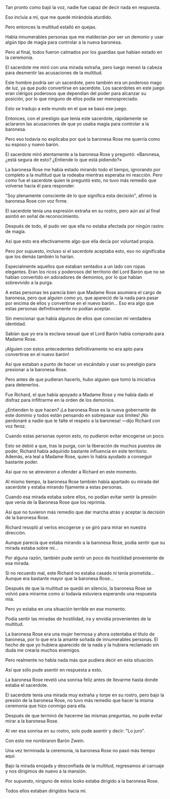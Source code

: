
Tan pronto como bajó la voz, nadie fue capaz de decir nada en respuesta.

Eso incluía a mí, que me quedé mirándola aturdido.

Pero entonces la multitud estalló en quejas.

Había innumerables personas que me maldecían por ser un demonio y usar algún tipo de magia para controlar a la nueva baronesa.

Pero al final, todos fueron calmados por los guardias que habían estado en la ceremonia.

El sacerdote me miró con una mirada extraña, pero luego meneó la cabeza para desmentir las acusaciones de la multitud.

Este hombre podría ser un sacerdote, pero también era un poderoso mago de luz, ya que pudo convertirse en sacerdote. Los sacerdotes en este juego eran clérigos poderosos que dependían del poder para alcanzar su posición, por lo que ninguno de ellos podía ser menospreciado.

Esto se tradujo a este mundo en el que se basó ese juego.

Entonces, con el prestigio que tenía este sacerdote, rápidamente se aclararon las acusaciones de que yo usaba magia para controlar a la baronesa.

Pero eso todavía no explicaba por qué la baronesa Rose me querría como su esposo y nuevo barón.

El sacerdote miró atentamente a la baronesa Rose y preguntó: «Baronesa, ¿está segura de esto? ¿Entiende lo que está pidiendo?»

La baronesa Rose me había estado mirando todo el tiempo, ignorando por completo a la multitud que la rodeaba mientras esperaba mi reacción. Pero como fue el sacerdote quien le preguntó esto, no tuvo más remedio que volverse hacia él para responder.

"Soy plenamente consciente de lo que significa esta decisión", afirmó la baronesa Rose con voz firme.

El sacerdote tenía una expresión extraña en su rostro, pero aún así al final asintió en señal de reconocimiento.

Después de todo, él pudo ver que ella no estaba afectada por ningún rastro de magia.

Así que esto era efectivamente algo que ella decía por voluntad propia.

Pero por supuesto, incluso si el sacerdote aceptaba esto, eso no significaba que los demás también lo harían.

Especialmente aquellos que estaban sentados a un lado con ropas elegantes. Eran los ricos y poderosos del territorio del Lord Barón que no se habían convertido en adoradores de demonios, por lo que habían sobrevivido a la purga.

A estas personas les parecía bien que Madame Rose asumiera el cargo de baronesa, pero que alguien como yo, que apareció de la nada para pasar por encima de ellos y convertirse en el nuevo barón... Eso era algo que estas personas definitivamente no podían aceptar.

Sin mencionar que había algunos de ellos que conocían mi verdadera identidad.

Sabían que yo era la esclava sexual que el Lord Barón había comprado para Madame Rose.

¡Alguien con estos antecedentes definitivamente no era apto para convertirse en el nuevo barón!

Así que estaban a punto de hacer un escándalo y usar su prestigio para presionar a la baronesa Rose.

Pero antes de que pudieran hacerlo, hubo alguien que tomó la iniciativa para detenerlos.

Fue Richard, el que había apoyado a Madame Rose y me había dado el disfraz para infiltrarme en la orden de los demonios.

¿Entienden lo que hacen? ¡La baronesa Rose es la nueva gobernante de este dominio y todos están pensando en sobrepasar sus límites! ¡No perdonaré a nadie que le falte el respeto a la baronesa! —dijo Richard con voz feroz.

Cuando estas personas oyeron esto, no pudieron evitar encogerse un poco.

Esto se debió a que, tras la purga, con la liberación de muchos puestos de poder, Richard había adquirido bastante influencia en este territorio. Además, era leal a Madame Rose, quien lo había ayudado a conseguir bastante poder.

Así que no se atrevieron a ofender a Richard en este momento.

Al mismo tiempo, la baronesa Rose también había apartado su mirada del sacerdote y estaba mirando fijamente a estas personas.

Cuando esa mirada estaba sobre ellos, no podían evitar sentir la presión que venía de la Baronesa Rose que los reprimía.

Así que no tuvieron más remedio que dar marcha atrás y aceptar la decisión de la baronesa Rose.

Richard resopló al verlos encogerse y se giró para mirar en nuestra dirección.

Aunque parecía que estaba mirando a la baronesa Rose, podía sentir que su mirada estaba sobre mí…

Por alguna razón, también pude sentir un poco de hostilidad proveniente de esa mirada.

Si no recuerdo mal, este Richard no estaba casado ni tenía prometida… Aunque era bastante mayor que la baronesa Rose…

Después de que la multitud se quedó en silencio, la baronesa Rose se volvió para mirarme como si todavía estuviera esperando una respuesta mía.

Pero yo estaba en una situación terrible en ese momento.

Podía sentir las miradas de hostilidad, ira y envidia provenientes de la multitud.

La baronesa Rose era una mujer hermosa y ahora ostentaba el título de baronesa, por lo que era la amante soñada de innumerables personas. El hecho de que yo hubiera aparecido de la nada y la hubiera reclamado sin duda me crearía muchos enemigos.

Pero realmente no había nada más que pudiera decir en esta situación.

Así que sólo pude asentir en respuesta a esto.

La baronesa Rose reveló una sonrisa feliz antes de llevarme hasta donde estaba el sacerdote.

El sacerdote tenía una mirada muy extraña y torpe en su rostro, pero bajo la presión de la baronesa Rose, no tuvo más remedio que hacer la misma ceremonia que hizo conmigo para ella.

Después de que terminó de hacerme las mismas preguntas, no pude evitar mirar a la baronesa Rose.

Al ver esa sonrisa en su rostro, solo pude asentir y decir: "Lo juro".

Con esto me nombraron Barón Zwein.

Una vez terminada la ceremonia, la baronesa Rose no pasó más tiempo aquí.

Bajo la mirada enojada y desconfiada de la multitud, regresamos al carruaje y nos dirigimos de nuevo a la mansión.

Por supuesto, ninguno de estos looks estaba dirigido a la baronesa Rose.

Todos ellos estaban dirigidos hacia mí.